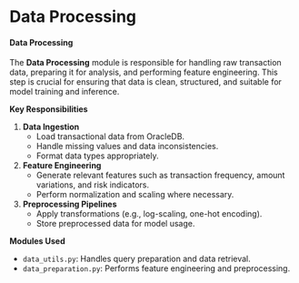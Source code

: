 # Data Processing

#### **Data Processing**

The **Data Processing** module is responsible for handling raw transaction data, preparing it for analysis, and performing feature engineering. This step is crucial for ensuring that data is clean, structured, and suitable for model training and inference.

**Key Responsibilities**

1. **Data Ingestion**
   * Load transactional data from OracleDB.
   * Handle missing values and data inconsistencies.
   * Format data types appropriately.
2. **Feature Engineering**
   * Generate relevant features such as transaction frequency, amount variations, and risk indicators.
   * Perform normalization and scaling where necessary.
3. **Preprocessing Pipelines**
   * Apply transformations (e.g., log-scaling, one-hot encoding).
   * Store preprocessed data for model usage.

**Modules Used**

* `data_utils.py`: Handles query preparation and data retrieval.
* `data_preparation.py`: Performs feature engineering and preprocessing.

